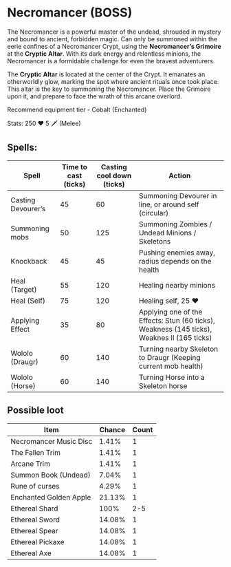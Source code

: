 # Necromancer (BOSS)

The Necromancer is a powerful master of the undead, shrouded in mystery and bound to ancient, forbidden magic. Can only be summoned within the eerie confines of a Necromancer Crypt, using the **Necromancer’s Grimoire** at the **Cryptic Altar**. With its dark energy and relentless minions, the Necromancer is a formidable challenge for even the bravest adventurers.

The **Cryptic Altar** is located at the center of the Crypt. It emanates an otherworldly glow, marking the spot where ancient rituals once took place. This altar is the key to summoning the Necromancer. Place the Grimoire upon it, and prepare to face the wrath of this arcane overlord.

Recommend equipment tier - Cobalt (Enchanted)

Stats: 250 ❤️ 5 🗡️ (Melee)

## Spells:

| **Spell**          | **Time to cast (ticks)** | **Casting cool down (ticks)** | **Action**                                                                                   |
|--------------------|--------------------------|-------------------------------|----------------------------------------------------------------------------------------------|
| Casting Devourer’s | 45                       | 60                            | Summoning Devourer in line, or around self (circular)                                        |
| Summoning mobs     | 50                       | 125                           | Summoning Zombies / Undead Minions / Skeletons                                               |
| Knockback          | 45                       | 45                            | Pushing enemies away, radius depends on the health                                           |
| Heal (Target)      | 55                       | 120                           | Healing nearby minions                                                                       |
| Heal (Self)        | 75                       | 120                           | Healing self, 25 ❤️                                                                          |
| Applying Effect    | 35                       | 80                            | Applying one of the Effects:   Stun (60 ticks), Weakness (145 ticks), Weaknes II (165 ticks) |
| Wololo (Draugr)    | 60                       | 140                           | Turning nearby Skeleton to Draugr (Keeping current mob health)                               |
| Wololo (Horse)     | 60                       | 140                           | Turning Horse into a Skeleton horse                                                          |

## Possible loot

| Item                   | Chance | Count |
|------------------------|--------|-------|
| Necromancer Music Disc | 1.41%  | 1     |
| The Fallen Trim        | 1.41%  | 1     |
| Arcane Trim            | 1.41%  | 1     |
| Summon Book (Undead)   | 7.04%  | 1     |
| Rune of curses         | 4.29%  | 1     |
| Enchanted Golden Apple | 21.13% | 1     |
| Ethereal Shard         | 100%   | 2-5   |
| Ethereal Sword         | 14.08% | 1     |
| Ethereal Spear         | 14.08% | 1     |
| Ethereal Pickaxe       | 14.08% | 1     |
| Ethereal Axe           | 14.08% | 1     |
